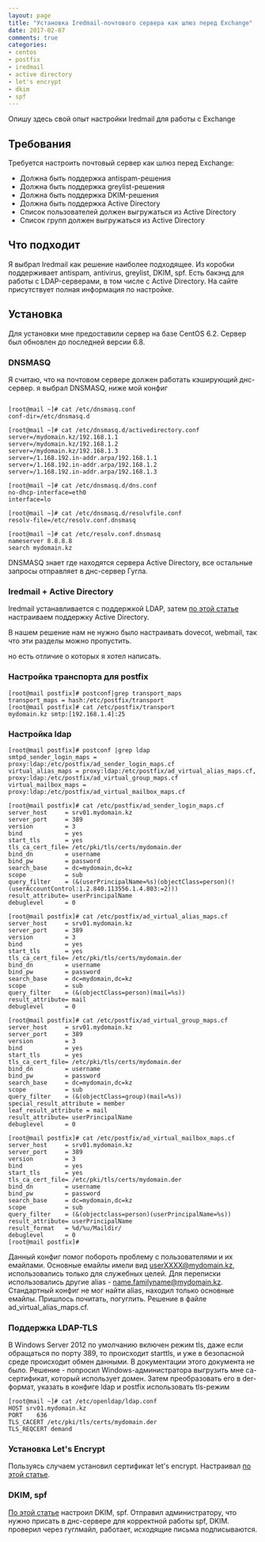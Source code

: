 ```yaml
---
layout: page
title: "Установка Iredmail-почтового сервера как шлюз перед Exchange"
date: 2017-02-07
comments: true
categories: 
- centos
- postfix
- iredmail
- active directory
- let's encrypt
- dkim
- spf
---
```



Опишу здесь свой опыт настройки  Iredmail для работы с Exchange <!--more-->

## Требования

Требуется настроить почтовый сервер как шлюз перед Exchange:

- Должна быть поддержка antispam-решения
- Должна быть поддержка greylist-решения
- Должна быть поддержка DKIM-решения
- Должна быть поддержка Active Directory
- Список пользователей должен выгружаться из Active Directory
- Список групп должен выгружаться из Active Directory

## Что подходит
Я выбрал Iredmail как решение наиболее подходящее. Из коробки поддерживает antispam, antivirus, greylist, DKIM, spf. Есть бакэнд для работы с LDAP-серверами, в том числе с Active Directory. На сайте присутствует полная информация по настройке.

## Установка
Для установки мне предоставили сервер на базе CentOS 6.2. Сервер был обновлен до последней версии 6.8.

### DNSMASQ
Я считаю, что на почтовом сервере должен работать кэширующий днс-сервер. я выбрал DNSMASQ, ниже мой конфиг

```

[root@mail ~]# cat /etc/dnsmasq.conf 
conf-dir=/etc/dnsmasq.d

[root@mail ~]# cat /etc/dnsmasq.d/activedirectory.conf 
server=/mydomain.kz/192.168.1.1
server=/mydomain.kz/192.168.1.2
server=/mydomain.kz/192.168.1.3
server=/1.168.192.in-addr.arpa/192.168.1.1
server=/1.168.192.in-addr.arpa/192.168.1.2
server=/1.168.192.in-addr.arpa/192.168.1.3

[root@mail ~]# cat /etc/dnsmasq.d/dns.conf 
no-dhcp-interface=eth0
interface=lo

[root@mail ~]# cat /etc/dnsmasq.d/resolvfile.conf 
resolv-file=/etc/resolv.conf.dnsmasq

[root@mail ~]# cat /etc/resolv.conf.dnsmasq 
nameserver 8.8.8.8
search mydomain.kz 

```

DNSMASQ знает где находятся сервера Active Directory, все остальные запросы отправляет в днс-сервер Гугла.

### Iredmail + Active Directory

Iredmail устанавливается с поддержкой LDAP, затем [по этой статье](http://www.iredmail.org/docs/active.directory.html) настраиваем поддержку Active Directory.

В нашем решение нам не нужно было настраивать dovecot, webmail, так что эти разделы можно пропустить.

но есть отличие о которых я хотел написать.

### Настройка транспорта для postfix

```
[root@mail postfix]# postconf|grep transport_maps
transport_maps = hash:/etc/postfix/transport
[root@mail postfix]# cat /etc/postfix/transport
mydomain.kz smtp:[192.168.1.4]:25
```

### Настройка ldap

```
[root@mail postfix]# postconf |grep ldap
smtpd_sender_login_maps = proxy:ldap:/etc/postfix/ad_sender_login_maps.cf
virtual_alias_maps = proxy:ldap:/etc/postfix/ad_virtual_alias_maps.cf, proxy:ldap:/etc/postfix/ad_virtual_group_maps.cf
virtual_mailbox_maps = proxy:ldap:/etc/postfix/ad_virtual_mailbox_maps.cf

[root@mail postfix]# cat /etc/postfix/ad_sender_login_maps.cf 
server_host     = srv01.mydomain.kz
server_port     = 389
version         = 3
bind            = yes
start_tls       = yes
tls_ca_cert_file= /etc/pki/tls/certs/mydomain.der
bind_dn         = username
bind_pw         = password
search_base     = dc=mydomain,dc=kz
scope           = sub
query_filter    = (&(userPrincipalName=%s)(objectClass=person)(!(userAccountControl:1.2.840.113556.1.4.803:=2)))
result_attribute= userPrincipalName
debuglevel      = 0

[root@mail postfix]# cat /etc/postfix/ad_virtual_alias_maps.cf 
server_host     = srv01.mydomain.kz
server_port     = 389
version         = 3
bind            = yes
start_tls       = yes
tls_ca_cert_file= /etc/pki/tls/certs/mydomain.der
bind_dn         = username
bind_pw         = password
search_base     = dc=mydomain,dc=kz
scope           = sub
query_filter    = (&(objectClass=person)(mail=%s))
result_attribute= mail
debuglevel      = 0

[root@mail postfix]# cat /etc/postfix/ad_virtual_group_maps.cf 
server_host     = srv01.mydomain.kz
server_port     = 389
version         = 3
bind            = yes
start_tls       = yes
tls_ca_cert_file= /etc/pki/tls/certs/mydomain.der
bind_dn         = username
bind_pw         = password
search_base     = dc=mydomain,dc=kz
scope           = sub
query_filter    = (&(objectClass=group)(mail=%s))
special_result_attribute = member
leaf_result_attribute = mail
result_attribute= userPrincipalName
debuglevel      = 0

[root@mail postfix]# cat /etc/postfix/ad_virtual_mailbox_maps.cf 
server_host     = srv01.mydomain.kz
server_port     = 389
version         = 3
bind            = yes
start_tls       = yes
tls_ca_cert_file= /etc/pki/tls/certs/mydomain.der
bind_dn         = username
bind_pw         = password
search_base     = dc=mydomain,dc=kz
scope           = sub
query_filter    = (&(objectclass=person)(userPrincipalName=%s))
result_attribute= userPrincipalName
result_format   = %d/%u/Maildir/
debuglevel      = 0
[root@mail postfix]# 

```

Данный конфиг помог побороть проблему с пользователями и их емайлами. Основные емайлы имели вид userXXXX@mydomain.kz, использовались только для служебных целей. Для переписки использовались другие alias - name.familyname@mydomain.kz. Стандартный конфиг не мог найти alias, находил только основные емайлы. Пришлось почитать, погуглить. Решение в файле ad_virtual_alias_maps.cf. 

### Поддержка LDAP-TLS
В Windows Server 2012 по умолчанию включен режим tls, даже если обращаться по порту 389, то происходит starttls, и уже в безопасной среде происходит обмен данными. В документации этого документа не было. Решение - попросил Windows-администратора выгрузить мне ca-сертификат, который использует домен. Затем преобразовать его в der-формат, указать в конфиге ldap и postfix использовать tls-режим

```
[root@mail ~]# cat /etc/openldap/ldap.conf
HOST srv01.mydomain.kz
PORT    636
TLS_CACERT /etc/pki/tls/certs/mydomain.der
TLS_REQCERT demand

```

### Установка Let's Encrypt

Пользуясь случаем установил сертификат let's encrypt. Настраивал [по этой статье](https://habrahabr.ru/post/304174/).

### DKIM, spf

[По этой статье](http://www.iredmail.org/docs/sign.dkim.signature.for.new.domain.html) настроил DKIM, spf. Отправил администратору, что нужно присать в днс-сервере для корректной работы spf, DKIM. проверил через гуглмайл, работает, исходящие письма подписываются.


